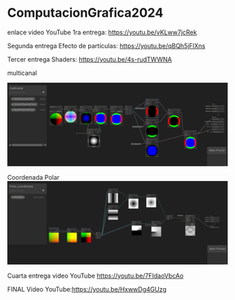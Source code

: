 # ComputacionGrafica2024


enlace video YouTube 1ra entrega: https://youtu.be/vKLww7jcRek

Segunda entrega Efecto de partículas: https://youtu.be/qBQh5jFlXns
 
Tercer entrega Shaders: https://youtu.be/4s-rudTWWNA

multicanal 
 
![image](https://github.com/icallepe/ComputacionGrafica2024/blob/main/Assets/Shader/multicanal.png)

Coordenada Polar
![image](https://github.com/icallepe/ComputacionGrafica2024/blob/main/Assets/Shader/polar.png)

Cuarta entrega
video YouTube
https://youtu.be/7FIdaoVbcAo

FINAL
Video YouTube:https://youtu.be/HxwwDg4GUzg



